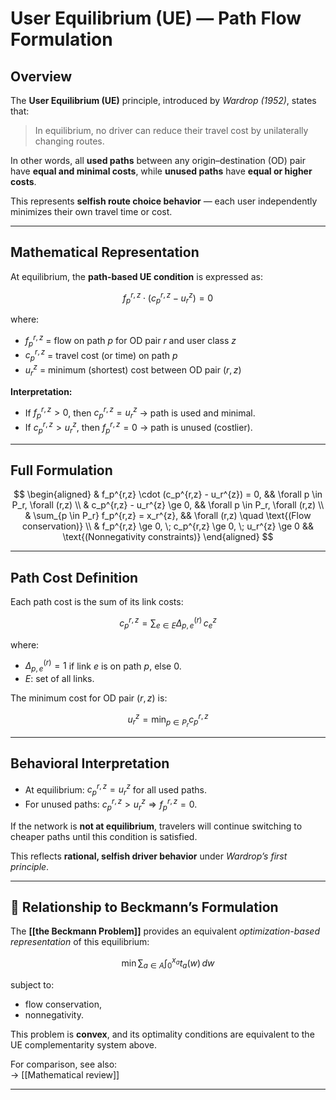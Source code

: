 #  User Equilibrium (UE) — Path Flow Formulation

## Overview

The **User Equilibrium (UE)** principle, introduced by *Wardrop (1952)*, states that:

> In equilibrium, no driver can reduce their travel cost by unilaterally changing routes.

In other words, all **used paths** between any origin–destination (OD) pair have **equal and minimal costs**, while **unused paths** have **equal or higher costs**.

This represents **selfish route choice behavior** — each user independently minimizes their own travel time or cost.

---

##  Mathematical Representation

At equilibrium, the **path-based UE condition** is expressed as:

$$
f_p^{r,z} \cdot (c_p^{r,z} - u_r^{z}) = 0
$$

where:  
- $f_p^{r,z}$ = flow on path $p$ for OD pair $r$ and user class $z$  
- $c_p^{r,z}$ = travel cost (or time) on path $p$  
- $u_r^{z}$ = minimum (shortest) cost between OD pair $(r,z)$  

**Interpretation:**
- If $f_p^{r,z} > 0$, then $c_p^{r,z} = u_r^{z}$ → path is used and minimal.  
- If $c_p^{r,z} > u_r^{z}$, then $f_p^{r,z} = 0$ → path is unused (costlier).  

---

## Full Formulation

$$
\begin{aligned}
& f_p^{r,z} \cdot (c_p^{r,z} - u_r^{z}) = 0, && \forall p \in P_r, \forall (r,z) \\
& c_p^{r,z} - u_r^{z} \ge 0, && \forall p \in P_r, \forall (r,z) \\
& \sum_{p \in P_r} f_p^{r,z} = x_r^{z}, && \forall (r,z) \quad \text{(Flow conservation)} \\
& f_p^{r,z} \ge 0, \; c_p^{r,z} \ge 0, \; u_r^{z} \ge 0 && \text{(Nonnegativity constraints)}
\end{aligned}
$$

---

##  Path Cost Definition

Each path cost is the sum of its link costs:

$$
c_p^{r,z} = \sum_{e \in E} \Delta_{p,e}^{(r)} \, c_e^{z}
$$

where:  
- $\Delta_{p,e}^{(r)} = 1$ if link $e$ is on path $p$, else $0$.  
- $E$: set of all links.  

The minimum cost for OD pair $(r,z)$ is:

$$
u_r^{z} = \min_{p \in P_r} c_p^{r,z}
$$

---

##  Behavioral Interpretation

- At equilibrium: $c_p^{r,z} = u_r^{z}$ for all used paths.  
- For unused paths: $c_p^{r,z} > u_r^{z} \Rightarrow f_p^{r,z} = 0$.  

If the network is **not at equilibrium**, travelers will continue switching to cheaper paths until this condition is satisfied.

This reflects **rational, selfish driver behavior** under *Wardrop’s first principle*.

---

## 🔗 Relationship to Beckmann’s Formulation

The **[[the Beckmann Problem]]** provides an equivalent *optimization-based representation* of this equilibrium:

$$
\min \sum_{a \in A} \int_0^{x_a} t_a(w)\, dw
$$

subject to:
- flow conservation,
- nonnegativity.

This problem is **convex**, and its optimality conditions are equivalent to the UE complementarity system above.

For comparison, see also:  
→ [[Mathematical review]]

---

